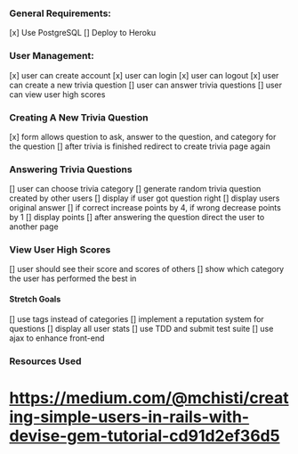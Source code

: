 

### General Requirements:
[x] Use PostgreSQL
[] Deploy to Heroku

### User Management:
[x] user can create account
[x] user can login
[x] user can logout
[x] user can create a new trivia question
[] user can answer trivia questions
[] user can view user high scores

### Creating A New Trivia Question
[x] form allows question to ask, answer to the question, and category for the question
[] after trivia is finished redirect to create trivia page again

### Answering Trivia Questions
[] user can choose trivia category
[] generate random trivia question created by other users
[] display if user got question right
[] display users original answer
[] if correct increase points by 4, if wrong decrease points by 1
[] display points
[] after answering the question direct the user to another page

### View User High Scores
[] user should see their score and scores of others
[] show which category the user has performed the best in

#### Stretch Goals
[] use tags instead of categories
[] implement a reputation system for questions
[] display all user stats
[] use TDD and submit test suite
[] use ajax to enhance front-end

### Resources Used
https://medium.com/@mchisti/creating-simple-users-in-rails-with-devise-gem-tutorial-cd91d2ef36d5
=======

